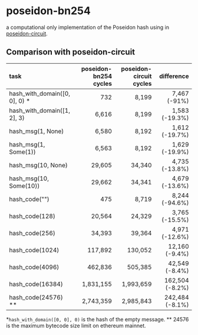 # poseidon-bn254

a computational only implementation of the Poseidon hash using in 
[poseidon-circuit](https://github.com/scroll-tech/poseidon-circuit).

## Comparison with poseidon-circuit

| task                          | poseidon-bn254 cycles | poseidon-circuit cycles |      difference |
|:------------------------------|----------------------:|------------------------:|----------------:|
| hash_with_domain([0, 0], 0) * |                   732 |                   8,199 |    7,467 (-91%) |
| hash_with_domain([1, 2], 3)   |                 6,616 |                   8,199 |  1,583 (-19.3%) |
| hash_msg(1, None)             |                 6,580 |                   8,192 |  1,612 (-19.7%) |
| hash_msg(1, Some(1))          |                 6,563 |                   8,192 |  1,629 (-19.9%) |
| hash_msg(10, None)            |                29,605 |                  34,340 |  4,735 (-13.8%) |
| hash_msg(10, Some(10))        |                29,662 |                  34,341 |  4,679 (-13.6%) |
| hash_code("")                 |                   475 |                   8,719 |  8,244 (-94.6%) |
| hash_code(128)                |                20,564 |                  24,329 |  3,765 (-15.5%) |
| hash_code(256)                |                34,393 |                  39,364 |  4,971 (-12.6%) |
| hash_code(1024)               |               117,892 |                 130,052 |  12,160 (-9.4%) |
| hash_code(4096)               |               462,836 |                 505,385 |  42,549 (-8.4%) |
| hash_code(16384)              |             1,831,155 |               1,993,659 | 162,504 (-8.2%) |
| hash_code(24576) **           |             2,743,359 |               2,985,843 | 242,484 (-8.1%) |

&ast;`hash_with_domain([0, 0], 0)` is the hash of the empty message.
** 24576 is the maximum bytecode size limit on ethereum mainnet.